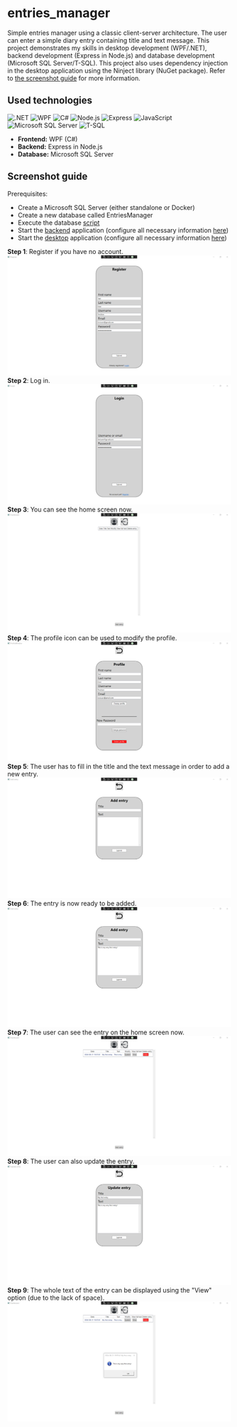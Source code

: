 # entries_manager
Simple entries manager using a classic client-server architecture.
The user can enter a simple diary entry containing title and text message.
This project demonstrates my skills in desktop development (WPF/.NET), backend development (Express in Node.js)
and database development (Microsoft SQL Server/T-SQL).
This project also uses dependency injection in the desktop application using the Ninject library (NuGet package).
Refer to [the screenshot guide](#screenshot-guide) for more information.

## Used technologies
![.NET](https://img.shields.io/badge/.NET-violet?style=for-the-badge&logo=.NET) ![WPF](https://img.shields.io/badge/WPF-violet?style=for-the-badge&logo=.NET) ![C#](https://img.shields.io/badge/C%23-green?style=for-the-badge)
![Node.js](https://img.shields.io/badge/node.js-lightblue?style=for-the-badge&logo=node.js) ![Express](https://img.shields.io/badge/express-%2317191a?style=for-the-badge&logo=express) ![JavaScript](https://img.shields.io/badge/javascript-yellow?style=for-the-badge&logo=javascript) 
![Microsoft SQL Server](https://img.shields.io/badge/Microsoft%20SQL%20Server-red?style=for-the-badge) ![T-SQL](https://img.shields.io/badge/T--SQL-%23eb99f7?style=for-the-badge)

* **Frontend:** WPF (C#) <br/>
* **Backend:** Express in Node.js <br/>
* **Database:** Microsoft SQL Server <br/>

## <a name="screenshot-guide"></a>Screenshot guide
Prerequisites: 
* Create a Microsoft SQL Server (either standalone or Docker)
* Create a new database called EntriesManager
* Execute the database [script](Database/sql-script-1.sql)
* Start the [backend](Backend) application (configure all necessary information [here](Backend/config))
* Start the [desktop](WPF_Frontend) application (configure all necessary information [here](WPF_Frontend/WPF_Frontend/Config))
 
**Step 1**: Register if you have no account.
</br>
![step1](img/step1.png)
</br>
**Step 2**: Log in.
</br>
![step2](img/step2.png)
</br>
**Step 3**: You can see the home screen now.
</br>
![step3](img/step3.png)
</br>
**Step 4**: The profile icon can be used to modify the profile.
</br>
![step4](img/step4.png)
</br>
**Step 5**: The user has to fill in the title and the text message in order to add a new entry.
</br>
![step5](img/step5.png)
</br>
**Step 6**: The entry is now ready to be added.
</br>
![step6](img/step6.png)
</br>
**Step 7**: The user can see the entry on the home screen now.
</br>
![step7](img/step7.png)
</br>
**Step 8**: The user can also update the entry.
</br>
![step8](img/step8.png)
</br>
**Step 9**: The whole text of the entry can be displayed using the "View" option (due to the lack of space).
</br>
![step9](img/step9.png)